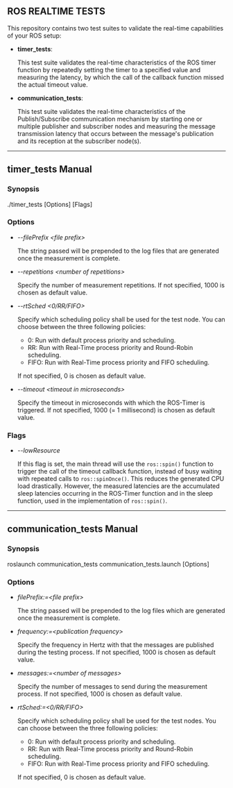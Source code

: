 ## ROS REALTIME TESTS ##

This repository contains two test suites to validate the real-time capabilities of your ROS setup:

* **timer_tests**:

	This test suite validates the real-time characteristics of the ROS timer function by repeatedly setting the timer to a specified value and measuring the latency, by which the call of the callback function missed the actual timeout value.

* **communication_tests**:

	This test suite validates the real-time characteristics of the Publish/Subscribe communication mechanism by starting one or multiple publisher and subscriber nodes and measuring the message transmission latency that occurs between the message's publication and its reception at the subscriber node(s).

---

## timer_tests Manual ##

### Synopsis ###

./timer_tests [Options] [Flags]

### Options ###

* *--filePrefix &lt;file prefix&gt;*

	The string passed will be prepended to the log files that are generated once the measurement is complete.

* *--repetitions &lt;number of repetitions&gt;*

	Specify the number of measurement repetitions. If not specified, 1000 is chosen as default value.

* *--rtSched &lt;0/RR/FIFO&gt;*

	Specify which scheduling policy shall be used for the test node. You can choose between the three following policies:

	* 0: Run with default process priority and scheduling.
	* RR: Run with Real-Time process priority and Round-Robin scheduling.
	* FIFO: Run with Real-Time process priority and FIFO scheduling.

	If not specified, 0 is chosen as default value.

* *--timeout &lt;timeout in microseconds&gt;*

	Specify the timeout in microseconds with which the ROS-Timer is triggered. If not specified, 1000 (= 1 millisecond) is chosen as default value.

### Flags ###

* *--lowResource*

	If this flag is set, the main thread will use the `ros::spin()` function to trigger the call of the timeout callback function, instead of busy waiting with repeated calls to `ros::spinOnce()`. This reduces the generated CPU load drastically. However, the measured latencies are the accumulated sleep latencies occurring in the ROS-Timer function and in the sleep function, used in the implementation of `ros::spin()`.

---

## communication_tests Manual ##

### Synopsis ###

roslaunch communication_tests communication_tests.launch [Options]

### Options ###

* *filePrefix:=&lt;file prefix&gt;*

	The string passed will be prepended to the log files which are generated once the measurement is complete.

* *frequency:=&lt;publication frequency&gt;*

	Specify the frequency in Hertz with that the messages are published during the testing process. If not specified, 1000 is chosen as default value.

* *messages:=&lt;number of messages&gt;*

	Specify the number of messages to send during the measurement process. If not specified, 1000 is chosen as default value.

* *rtSched:=&lt;0/RR/FIFO&gt;*

	Specify which scheduling policy shall be used for the test nodes. You can choose between the three following policies:

	* 0: Run with default process priority and scheduling.
	* RR: Run with Real-Time process priority and Round-Robin scheduling.
	* FIFO: Run with Real-Time process priority and FIFO scheduling.

	If not specified, 0 is chosen as default value.
